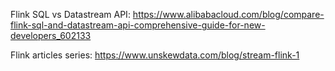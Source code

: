 Flink SQL vs Datastream API: https://www.alibabacloud.com/blog/compare-flink-sql-and-datastream-api-comprehensive-guide-for-new-developers_602133

Flink articles series: https://www.unskewdata.com/blog/stream-flink-1